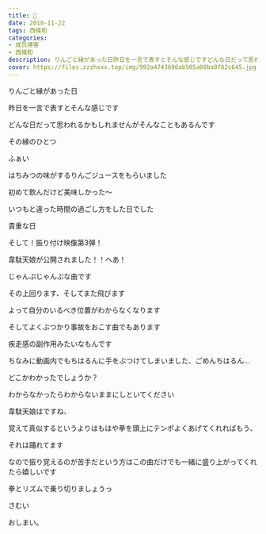 ```yaml
---
title:  ﻿
date: 2018-11-22
tags: 西條和
categories: 
- 成员博客
- 西條和
description: りんごと縁があった日昨日を一言で表すとそんな感じですどんな日だって思われるかもしれませんがそんなこ...
cover: https://files.zzzhxxx.top/img/992a4743696ab505a08ba0f82c645.jpg 
---
```

















りんごと縁があった日

















昨日を一言で表すとそんな感じです















どんな日だって思われるかもしれませんがそんなこともあるんです











その縁のひとつ







ふぁい











はちみつの味がするりんごジュースをもらいました














初めて飲んだけど美味しかった〜














いつもと違った時間の過ごし方をした日でした









貴重な日











そして！振り付け映像第3弾！






韋駄天娘が公開されました！！へあ！














じゃんぷじゃんぷな曲です









その上回ります、そしてまた飛びます












よって自分のいるべき位置がわからなくなります













そしてよくぶつかり事故をおこす曲でもあります









疾走感の副作用みたいなもんです












ちなみに動画内でもちはるんに手をぶつけてしまいました、ごめんちはるん…












どこかわかったでしょうか？





わからなかったらわからないままにしといてください




















韋駄天娘はですね、






覚えて真似するというよりはもはや拳を頭上にテンポよくあげてくれればもう、





それは踊れてます












なので振り覚えるのが苦手だという方はこの曲だけでも一緒に盛り上がってくれたら嬉しいです











拳とリズムで乗り切りましょうっ



















さむい















おしまい。


